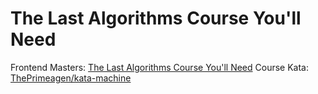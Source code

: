 # The Last Algorithms Course You'll Need

Frontend Masters: [The Last Algorithms Course You'll Need](https://frontendmasters.com/courses/algorithms)
Course Kata: [ThePrimeagen/kata-machine](https://github.com/ThePrimeagen/kata-machine)
